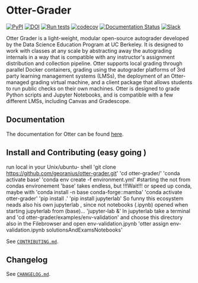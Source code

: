 # Otter-Grader

[![PyPI](https://img.shields.io/pypi/v/otter-grader.svg)](https://pypi.org/project/otter-grader/)
[![DOI](https://zenodo.org/badge/208363438.svg)](https://zenodo.org/badge/latestdoi/208363438)
[![Run tests](https://github.com/ucbds-infra/otter-grader/actions/workflows/run-tests.yml/badge.svg)](https://github.com/ucbds-infra/otter-grader/actions/workflows/run-tests.yml)
[![codecov](https://codecov.io/gh/ucbds-infra/otter-grader/branch/master/graph/badge.svg)](https://codecov.io/gh/ucbds-infra/otter-grader)
[![Documentation Status](https://readthedocs.org/projects/otter-grader/badge/?version=latest)](https://otter-grader.readthedocs.io/en/latest/?badge=latest)
[![Slack](https://img.shields.io/endpoint?logo=slack&url=https%3A%2F%2Fraw.githubusercontent.com%2Fucbds-infra%2Fotter-grader%2Fmaster%2Fslack-shields.json)](https://join.slack.com/t/otter-grader/shared_invite/enQtOTM5MTQ0MzkwMTk0LTBiNWIzZTYxNDA2NDZmM2JkMzcwZjA4YWViNDM4ZTgyNDVhNDgwOTQ0NjNlZjcwNmY5YzJiZjZhZGNhNzc5MjA)

Otter Grader is a light-weight, modular open-source autograder developed by the Data Science 
Education Program at UC Berkeley. It is designed to work with classes at any scale by abstracting 
away the autograding internals in a way that is compatible with any instructor's assignment 
distribution and collection pipeline. Otter supports local grading through parallel Docker 
containers, grading using the autograder platforms of 3rd party learning management systems (LMSs), 
the deployment of an Otter-managed grading virtual machine, and a client package that allows 
students to run public checks on their own machines. Otter is designed to grade Python scripts and 
Jupyter Notebooks, and is compatible with a few different LMSs, including Canvas and Gradescope.

## Documentation

The documentation for Otter can be found [here](https://otter-grader.rtfd.io).

## Install and Contributing (easy going )

run local in your Unix/ubuntu- shell
'git clone https://github.com/georanius/otter-grader.git'
'cd otter-grader/'
'conda activate base'
'conda env create -f environment.yml' #starting the not from condas environement 'base' takes endless, but
 !!!Wait!!! or speed up conda, maybe with  'conda install -n base conda-forge::mamba'
 'conda activate otter-grader'
 'pip install .'
 'pip install jupyterlab' 
 So funny this ecosystem neads also his own jupyterlab , since not notebooks (.ipynb) opened when starting jupyterlab from (base)...
 'jupyter-lab &'
 In jupyterlab take a terminal and 
 'cd otter-grader/examples/env-validation'
 and choose this directory also in the Filebrowser and open env-validation.jpynb
 'otter assign env-validation.ipynb solutionsAndExamsNotebooks'
 
 


See [`CONTRIBUTING.md`](CONTRIBUTING.md).

## Changelog

See [`CHANGELOG.md`](CHANGELOG.md).
